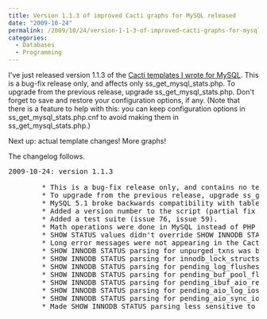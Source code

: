 ```yaml
---
title: Version 1.1.3 of improved Cacti graphs for MySQL released
date: "2009-10-24"
permalink: /2009/10/24/version-1-1-3-of-improved-cacti-graphs-for-mysql-released/
categories:
  - Databases
  - Programming
---
```

I've just released version 1.1.3 of the [Cacti templates I wrote for MySQL][1]. This is a bug-fix release only, and affects only ss\_get\_mysql\_stats.php. To upgrade from the previous release, upgrade ss\_get\_mysql\_stats.php. Don't forget to save and restore your configuration options, if any. (Note that there is a feature to help with this: you can keep configuration options in ss\_get\_mysql\_stats.php.cnf to avoid making them in ss\_get\_mysql\_stats.php.)

Next up: actual template changes! More graphs!

The changelog follows.

<pre>2009-10-24: version 1.1.3

        * This is a bug-fix release only, and contains no template changes.
        * To upgrade from the previous release, upgrade ss_get_mysql_stats.php.
        * MySQL 5.1 broke backwards compatibility with table_cache (issue 63).
        * Added a version number to the script (partial fix for issue 79).
        * Added a test suite (issue 76, issue 59).
        * Math operations were done in MySQL instead of PHP (issue 25).
        * SHOW STATUS values didn't override SHOW INNODB STATUS parsing (issue 24).
        * Long error messages were not appearing in the Cacti log.
        * SHOW INNODB STATUS parsing for unpurged_txns was broken.
        * SHOW INNODB STATUS parsing for innodb_lock_structs was broken.
        * SHOW INNODB STATUS parsing for pending_log_flushes was broken (issue 62).
        * SHOW INNODB STATUS parsing for pending_buf_pool_flushes was broken.
        * SHOW INNODB STATUS parsing for pending_ibuf_aio_reads was broken.
        * SHOW INNODB STATUS parsing for pending_aio_log_ios was broken.
        * SHOW INNODB STATUS parsing for pending_aio_sync_ios was broken.
        * Made SHOW INNODB STATUS parsing less sensitive to false positive matches.
</pre>

 [1]: http://code.google.com/p/mysql-cacti-templates/
